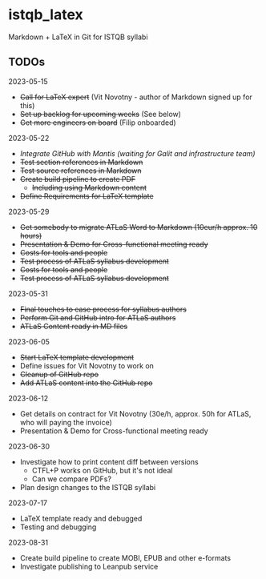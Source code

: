 # istqb_latex
Markdown + LaTeX in Git for ISTQB syllabi

## TODOs

2023-05-15

* ~~Call for LaTeX expert~~ (Vit Novotny - author of Markdown signed up for this)
* ~~Set up backlog for upcoming weeks~~ (See below)
* ~~Get more engineers on board~~ (Filip onboarded)

2023-05-22

* *Integrate GitHub with Mantis (waiting for Galit and infrastructure team)*
* ~~Test section references in Markdown~~
* ~~Test source references in Markdown~~
* ~~Create build pipeline to create PDF~~
    * ~~Including using Markdown content~~
* ~~Define Requirements for LaTeX template~~

2023-05-29

* ~~Get somebody to migrate ATLaS Word to Markdown (10eur/h approx. 10 hours)~~
* ~~Presentation & Demo for Cross-functional meeting ready~~
* ~~Costs for tools and people~~
* ~~Test process of ATLaS syllabus development~~
* ~~Costs for tools and people~~
* ~~Test process of ATLaS syllabus development~~

2023-05-31

* ~~Final touches to ease process for syllabus authors~~
* ~~Perform Git and GitHub intro for ATLaS authors~~
* ~~ATLaS Content ready in MD files~~

2023-06-05

* ~~Start LaTeX template development~~
* Define issues for Vit Novotny to work on
* ~~Cleanup of GitHub repo~~
* ~~Add ATLaS content into the GitHub repo~~

2023-06-12

* Get details on contract for Vit Novotny (30e/h, approx. 50h for ATLaS, who will paying the invoice)
* Presentation & Demo for Cross-functional meeting ready

2023-06-30

* Investigate how to print content diff between versions
  * CTFL+P works on GitHub, but it's not ideal
  * Can we compare PDFs?
* Plan design changes to the ISTQB syllabi

2023-07-17

* LaTeX template ready and debugged
* Testing and debugging

2023-08-31

* Create build pipeline to create MOBI, EPUB and other e-formats
* Investigate publishing to Leanpub service
